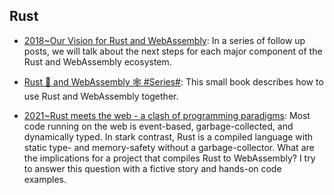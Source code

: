 ## Rust

- [2018~Our Vision for Rust and WebAssembly](https://rustwasm.github.io/2018/06/25/vision-for-rust-and-wasm.html): In a series of follow up posts, we will talk about the next steps for each major component of the Rust and WebAssembly ecosystem.

- [Rust 🦀 and WebAssembly 🕸 #Series#](https://rustwasm.github.io/book/introduction.html): This small book describes how to use Rust and WebAssembly together.

- [2021~Rust meets the web - a clash of programming paradigms](https://www.jakobmeier.ch/blogging/Rust_on_the_Web.html): Most code running on the web is event-based, garbage-collected, and dynamically typed. In stark contrast, Rust is a compiled language with static type- and memory-safety without a garbage-collector. What are the implications for a project that compiles Rust to WebAssembly? I try to answer this question with a fictive story and hands-on code examples.

